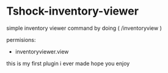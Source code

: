 # Tshock-inventory-viewer
simple inventory viewer command by doing (   /inventoryview <player> <type>  ) 

permisions:
+ inventoryviewer.view


this is my first plugin i ever made hope you enjoy
